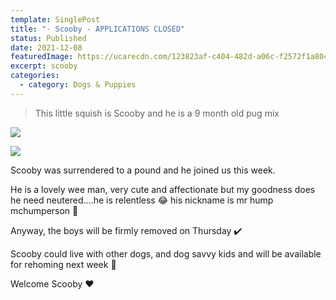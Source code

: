 ```yaml
---
template: SinglePost
title: "- Scooby - APPLICATIONS CLOSED"
status: Published
date: 2021-12-08
featuredImage: https://ucarecdn.com/123823af-c404-482d-a06c-f2572f1a804e/-/crop/552x282/0,97/-/preview/
excerpt: scooby
categories:
  - category: Dogs & Puppies
---
```

> This little squish is Scooby and he is a 9 month old pug mix 

![](https://ucarecdn.com/d87de4b0-4ca9-48b5-ba8f-af6fee51cebb/)

![](https://ucarecdn.com/6ab6f250-08a9-4f9d-85aa-cd0bf132e699/)

Scooby was surrendered to a pound and he joined us this week.

He is a lovely wee man, very cute and affectionate but my goodness does he need neutered….he is relentless 😂 his nickname is mr hump mchumperson 🥜 

Anyway, the boys will be firmly removed on Thursday ✔️ 

Scooby could live with other dogs, and dog savvy kids and will be available for rehoming next week 🐶

Welcome Scooby ❤️